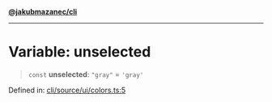 [**@jakubmazanec/cli**](../../../README.md)

---

# Variable: unselected

> `const` **unselected**: `"gray"` = `'gray'`

Defined in:
[cli/source/ui/colors.ts:5](https://github.com/jakubmazanec/tools/blob/40ba1fb8bbde716fbe797d7886fffe14521e098a/packages/cli/source/ui/colors.ts#L5)
